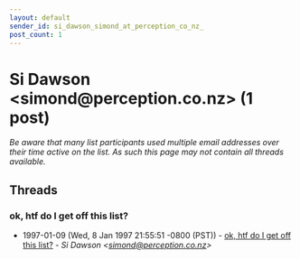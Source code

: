 ```yaml
---
layout: default
sender_id: si_dawson_simond_at_perception_co_nz_
post_count: 1
---
```


# Si Dawson <simond<span>@</span>perception.co.nz> (1 post)

_Be aware that many list participants used multiple email addresses over their time active on the list. As such this page may not contain all threads available._

## Threads

### ok, htf do I get off this list?
+ 1997-01-09 (Wed, 8 Jan 1997 21:55:51 -0800 (PST)) - [ok, htf do I get off this list?](/archive/1997/01/e6d13d71f3d51beb295c3c523603127afffd64ad8c79b5050e1f1190f6a3e97f) - _Si Dawson \<simond@perception.co.nz\>_

